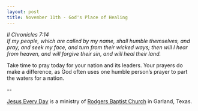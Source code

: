```yaml
---
layout: post
title: November 11th - God's Place of Healing
---
```


_II Chronicles 7:14  
If my people, which are called by my name, shall humble themselves,
and pray, and seek my face, and turn from their wicked ways; then
will I hear from heaven, and will forgive their sin, and will heal
their land._

Take time to pray today for your nation and its leaders. Your
prayers do make a difference, as God often uses one humble
person&rsquo;s prayer to part the waters for a nation.

 --

<a href=http://jesuseveryday.net>Jesus Every Day</a> is a ministry of <a href=http://rodgersbaptist.net>Rodgers Baptist Church</a> in Garland, Texas.
